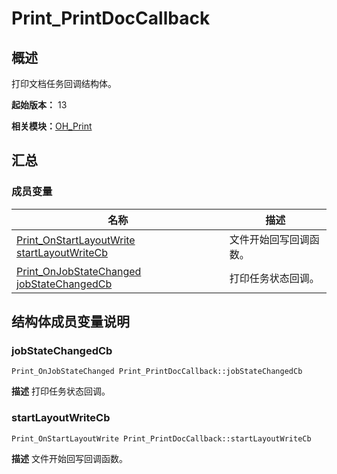 # Print_PrintDocCallback


## 概述

打印文档任务回调结构体。

**起始版本：** 13

**相关模块：**[OH_Print](_o_h___print.md)


## 汇总


### 成员变量

| 名称 | 描述 | 
| -------- | -------- |
| [Print_OnStartLayoutWrite](_o_h___print.md#print_onstartlayoutwrite) [startLayoutWriteCb](#startlayoutwritecb) | 文件开始回写回调函数。  | 
| [Print_OnJobStateChanged](_o_h___print.md#print_onjobstatechanged) [jobStateChangedCb](#jobstatechangedcb) | 打印任务状态回调。  | 


## 结构体成员变量说明


### jobStateChangedCb

```
Print_OnJobStateChanged Print_PrintDocCallback::jobStateChangedCb
```
**描述**
打印任务状态回调。


### startLayoutWriteCb

```
Print_OnStartLayoutWrite Print_PrintDocCallback::startLayoutWriteCb
```
**描述**
文件开始回写回调函数。
